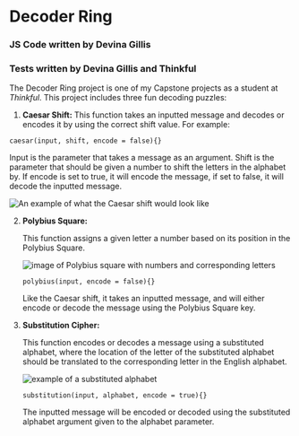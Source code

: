 # Decoder Ring

### JS Code written by Devina Gillis
### Tests written by Devina Gillis and Thinkful 

The Decoder Ring project is one of my Capstone projects as a student at _Thinkful_. This project includes three fun decoding puzzles: 

1. **Caesar Shift:**
  This function takes an inputted message and decodes or encodes it by using the correct shift value. 
  For example: 

  ```caesar(input, shift, encode = false){}```

  Input is the parameter that takes a message as an argument. Shift is the parameter that should be given a number to shift the letters in the alphabet by. If encode is set to true, it will encode the message, if set to false, it will decode the inputted message. 


  ![An example of what the Caesar shift would look like](images/caesar-shift.png)



2. **Polybius Square:**
   

   This function assigns a given letter a number based on its position in the Polybius Square. 


   ![image of Polybius square with numbers and corresponding letters](images/polybius.png)


   ```polybius(input, encode = false){}```


   Like the Caesar shift, it takes an inputted message, and will either encode or decode the message using the Polybius Square key.


3. **Substitution Cipher:**
   
   This function encodes or decodes a message using a substituted alphabet, where the location of the letter of the substituted alphabet should be translated to the corresponding letter in the English alphabet.


   ![example of a substituted alphabet](images/substitution-alphabet.png)


   ```substitution(input, alphabet, encode = true){}```


   The inputted message will be encoded or decoded using the substituted alphabet argument given to the alphabet parameter.




